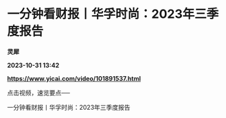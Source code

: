 # 一分钟看财报丨华孚时尚：2023年三季度报告
**灵犀**

**2023-10-31 13:42**

**https://www.yicai.com/video/101891537.html**

点击视频，速览要点──

一分钟看财报丨华孚时尚：2023年三季度报告